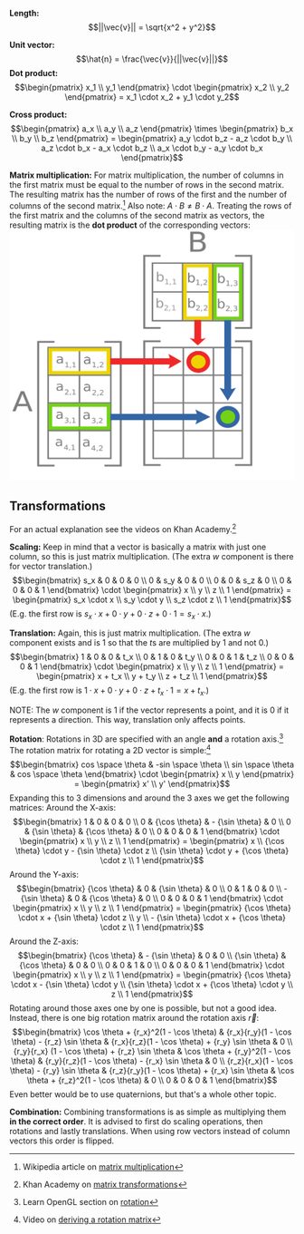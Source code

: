 **Length:**
$$||\vec{v}|| = \sqrt{x^2 + y^2}$$

**Unit vector:**
$$\hat{n} = \frac{\vec{v}}{||\vec{v}||}$$
**Dot product:**
$$\begin{pmatrix} x_1 \\ y_1 \end{pmatrix} \cdot \begin{pmatrix} x_2 \\ y_2 \end{pmatrix} = x_1 \cdot x_2 + y_1 \cdot y_2$$

**Cross product:**
$$\begin{pmatrix} a_x \\ a_y \\ a_z \end{pmatrix} \times \begin{pmatrix} b_x \\ b_y \\ b_z \end{pmatrix} = \begin{pmatrix} a_y \cdot b_z - a_z \cdot b_y \\ a_z \cdot b_x - a_x \cdot b_z \\ a_x \cdot b_y - a_y \cdot b_x \end{pmatrix}$$

**Matrix multiplication:**
For matrix multiplication, the number of columns in the first matrix must be equal to the number of rows in the second matrix. The resulting matrix has the number of rows of the first and the number of columns of the second matrix.[^wiki] Also note: $A \cdot B \neq B \cdot A$.
Treating the rows of the first matrix and the columns of the second matrix as vectors, the resulting matrix is the **dot product** of the corresponding vectors:
![|300](assets/matrix%20multiplication.png)
## Transformations
For an actual explanation see the videos on Khan Academy.[^khan]

**Scaling:**
Keep in mind that a vector is basically a matrix with just one column, so this is just matrix multiplication. 
(The extra $w$ component is there for vector translation.)
$$\begin{bmatrix} s_x & 0 & 0 & 0 \\ 0 & s_y & 0 & 0 \\ 0 & 0 & s_z & 0 \\ 0 & 0 & 0 & 1 \end{bmatrix} \cdot \begin{pmatrix} x \\ y \\ z \\ 1 \end{pmatrix} = \begin{pmatrix} s_x \cdot x \\ s_y \cdot y \\ s_z \cdot z \\ 1 \end{pmatrix}$$
(E.g. the first row is $s_x \cdot x + 0 \cdot y + 0 \cdot z + 0 \cdot 1 = s_x \cdot x$.)

**Translation:**
Again, this is just matrix multiplication. 
(The extra $w$ component exists and is $1$ so that the $t$s are multiplied by $1$ and not $0$.)
$$\begin{bmatrix} 1 & 0 & 0 & t_x \\ 0 & 1 & 0 & t_y \\ 0 & 0 & 1 & t_z \\ 0 & 0 & 0 & 1 \end{bmatrix} \cdot \begin{pmatrix} x \\ y \\ z \\ 1 \end{pmatrix} = \begin{pmatrix} x + t_x \\ y + t_y \\ z + t_z \\ 1 \end{pmatrix}$$
(E.g. the first row is $1 \cdot x + 0 \cdot y + 0 \cdot z + t_x \cdot 1 = x + t_x$.)

NOTE: The $w$ component is $1$ if the vector represents a point, and it is $0$ if it represents a direction. This way, translation only affects points.

**Rotation**:
Rotations in 3D are specified with an angle **and** a rotation axis.[^rotations]
The rotation matrix for rotating a 2D vector is simple:[^2d]
$$\begin{bmatrix} cos \space \theta & -sin \space \theta \\ sin \space \theta & cos \space \theta \end{bmatrix} \cdot \begin{pmatrix} x \\ y \end{pmatrix} = \begin{pmatrix} x' \\ y' \end{pmatrix}$$
Expanding this to 3 dimensions and around the 3 axes we get the following matrices:
Around the X-axis:
$$\begin{bmatrix} 1 & 0 & 0 & 0 \\ 0 & {\cos \theta} & - {\sin \theta} & 0 \\ 0 & {\sin \theta} & {\cos \theta} & 0 \\ 0 & 0 & 0 & 1 \end{bmatrix} \cdot \begin{pmatrix} x \\ y \\ z \\ 1 \end{pmatrix} = \begin{pmatrix} x \\ {\cos \theta} \cdot y - {\sin \theta} \cdot z \\ {\sin \theta} \cdot y + {\cos \theta} \cdot z \\ 1 \end{pmatrix}$$
Around the Y-axis:
$$\begin{bmatrix} {\cos \theta} & 0 & {\sin \theta} & 0 \\ 0 & 1 & 0 & 0 \\ - {\sin \theta} & 0 & {\cos \theta} & 0 \\ 0 & 0 & 0 & 1 \end{bmatrix} \cdot \begin{pmatrix} x \\ y \\ z \\ 1 \end{pmatrix} = \begin{pmatrix} {\cos \theta} \cdot x + {\sin \theta} \cdot z \\ y \\ - {\sin \theta} \cdot x + {\cos \theta} \cdot z \\ 1 \end{pmatrix}$$
Around the Z-axis:
$$\begin{bmatrix} {\cos \theta} & - {\sin \theta} & 0 & 0 \\ {\sin \theta} & {\cos \theta} & 0 & 0 \\ 0 & 0 & 1 & 0 \\ 0 & 0 & 0 & 1 \end{bmatrix} \cdot \begin{pmatrix} x \\ y \\ z \\ 1 \end{pmatrix} = \begin{pmatrix} {\cos \theta} \cdot x - {\sin \theta} \cdot y  \\ {\sin \theta} \cdot x + {\cos \theta} \cdot y \\ z \\ 1 \end{pmatrix}$$
Rotating around those axes one by one is possible, but not a good idea. 
Instead, there is one big rotation matrix around the rotation axis $\vec{r}$:
$$\begin{bmatrix} \cos \theta + {r_x}^2(1 - \cos \theta) & {r_x}{r_y}(1 - \cos \theta) - {r_z} \sin \theta & {r_x}{r_z}(1 - \cos \theta) + {r_y} \sin \theta & 0 \\ {r_y}{r_x} (1 - \cos \theta) + {r_z} \sin \theta & \cos \theta + {r_y}^2(1 - \cos \theta) & {r_y}{r_z}(1 - \cos \theta) - {r_x} \sin \theta & 0 \\ {r_z}{r_x}(1 - \cos \theta) - {r_y} \sin \theta & {r_z}{r_y}(1 - \cos \theta) + {r_x} \sin \theta & \cos \theta + {r_z}^2(1 - \cos \theta) & 0 \\ 0 & 0 & 0 & 1 \end{bmatrix}$$
Even better would be to use quaternions, but that's a whole other topic.

**Combination:**
Combining transformations is as simple as multiplying them **in the correct order**. It is advised to first do scaling operations, then rotations and lastly translations. When using row vectors instead of column vectors this order is flipped.

[^wiki]: Wikipedia article on [matrix multiplication](https://en.wikipedia.org/wiki/Matrix_multiplication)
[^khan]: Khan Academy on [matrix transformations](https://www.khanacademy.org/math/linear-algebra/matrix-transformations)
[^rotations]: Learn OpenGL section on [rotation](https://learnopengl.com/Getting-started/Transformations#:~:text=our%20transformation%20toolkit.-,Rotation,-The%20last%20few)
[^2d]: Video on [deriving a rotation matrix](https://www.youtube.com/watch?v=EZufiIwwqFA)